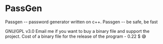 # PassGen
Passgen -- password generator written on c++. Passgen -- be safe, be fast


GNU/GPL v3.0
Email me if you want to buy a binary file and support the project. Cost of a binary file for the release of the program - 0.22 $ 😅
